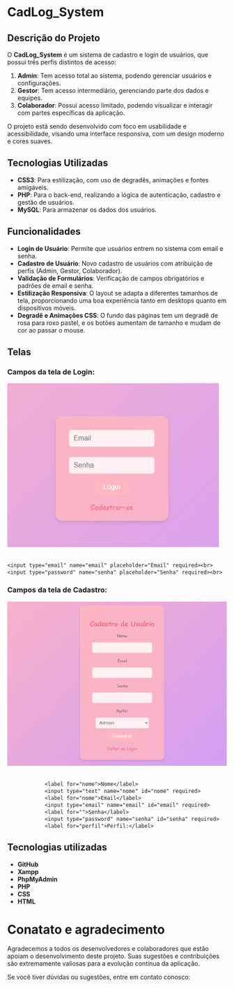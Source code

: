 # CadLog_System

## Descrição do Projeto

O **CadLog_System** é um sistema de cadastro e login de usuários, que possui três perfis distintos de acesso:

1. **Admin**: Tem acesso total ao sistema, podendo gerenciar usuários e configurações.
2. **Gestor**: Tem acesso intermediário, gerenciando parte dos dados e equipes.
3. **Colaborador**: Possui acesso limitado, podendo visualizar e interagir com partes específicas da aplicação.

O projeto está sendo desenvolvido com foco em usabilidade e acessibilidade, visando uma interface responsiva, com um design moderno e cores suaves.

## Tecnologias Utilizadas

- **CSS3**: Para estilização, com uso de degradês, animações e fontes amigáveis.
- **PHP**: Para o back-end, realizando a lógica de autenticação, cadastro e gestão de usuários.
- **MySQL**: Para armazenar os dados dos usuários.

## Funcionalidades

- **Login de Usuário**: Permite que usuários entrem no sistema com email e senha.
- **Cadastro de Usuário**: Novo cadastro de usuários com atribuição de perfis (Admin, Gestor, Colaborador).
- **Validação de Formulários**: Verificação de campos obrigatórios e padrões de email e senha.
- **Estilização Responsiva**: O layout se adapta a diferentes tamanhos de tela, proporcionando uma boa experiência tanto em desktops quanto em dispositivos móveis.
- **Degradê e Animações CSS**: O fundo das páginas tem um degradê de rosa para roxo pastel, e os botões aumentam de tamanho e mudam de cor ao passar o mouse.

## Telas


### Campos da tela de Login:
![imagem2](img/login.png)  

```

<input type="email" name="email" placeholder="Email" required><br>
<input type="password" name="senha" placeholder="Senha" required><br>

```

### Campos da tela de Cadastro:
![imagem2](img/cadastro.png)

```

            <label for="nome">Nome</label>
            <input type="text" name="nome" id="nome" required>
            <label for="nome">Email</label>
            <input type="email" name="email" id="email" required>
            <label for="">Senha</label>
            <input type="password" name="senha" id="senha" required>
            <label for="perfil">Perfil:</label>  

```

## Tecnologias utilizadas

- **GitHub**
- **Xampp**
- **PhpMyAdmin**
- **PHP**
- **CSS**
- **HTML**

# Conatato e agradecimento

Agradecemos a todos os desenvolvedores e colaboradores que estão apoiam o desenvolvimento deste projeto. Suas sugestões e contribuições são extremamente valiosas para a evolução contínua da aplicação.

Se você tiver dúvidas ou sugestões, entre em contato conosco:


 